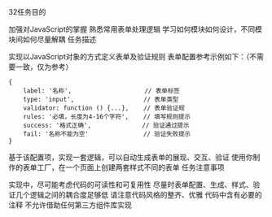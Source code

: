 32任务目的

加强对JavaScript的掌握
熟悉常用表单处理逻辑
学习如何模块如何设计，不同模块间如何尽量解耦
任务描述

实现以JavaScript对象的方式定义表单及验证规则
表单配置参考示例如下：（不需要一致，仅为参考）

    {
        label: '名称',                    // 表单标签
        type: 'input',                   // 表单类型
        validator: function () {...},    // 表单验证规
        rules: '必填，长度为4-16个字符',    // 填写规则提示
        success: '格式正确',              // 验证通过提示
        fail: '名称不能为空'               // 验证失败提示
    }
    
基于该配置项，实现一套逻辑，可以自动生成表单的展现、交互、验证
使用你制作的表单工厂，在一个页面上创建两套样式不同的表单
任务注意事项

实现中，尽可能考虑代码的可读性和可复用性
尽量时表单配置、生成、样式、验证几个逻辑之间的耦合度足够低
请注意代码风格的整齐、优雅
代码中含有必要的注释
不允许借助任何第三方组件库实现
